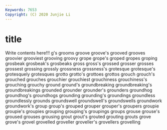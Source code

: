 ```yaml
---
Keywords: 7653
Copyright: (C) 2020 Junjie Li
---
```


# title

Write contents here!!!
g's 
grooms 
groove 
groove's 
grooved 
grooves 
groovier 
grooviest 
grooving
groovy 
grope 
grope's 
groped 
gropes 
groping 
grosbeak 
grosbeak's 
grosbeaks 
gross
gross's 
grossed 
grosser 
grosses 
grossest 
grossing 
grossly 
grossness 
grossness's 
grotesque
grotesque's 
grotesquely 
grotesques 
grotto 
grotto's 
grottoes 
grottos 
grouch 
grouch's 
grouched
grouches 
grouchier 
grouchiest 
grouchiness 
grouchiness's 
grouching 
grouchy 
ground 
ground's 
groundbreaking
groundbreaking's 
groundbreakings 
grounded 
grounder 
grounder's 
grounders 
groundhog 
groundhog's 
groundhogs 
grounding
grounding's 
groundings 
groundless 
groundlessly 
grounds 
groundswell 
groundswell's 
groundswells 
groundwork 
groundwork's
group 
group's 
grouped 
grouper 
grouper's 
groupers 
groupie 
groupie's 
groupies 
grouping
grouping's 
groupings 
groups 
grouse 
grouse's 
groused 
grouses 
grousing 
grout 
grout's
grouted 
grouting 
grouts 
grove 
grove's 
grovel 
grovelled 
groveller 
groveller's 
grovellers
grovelling 
